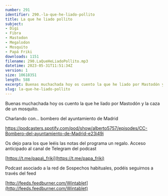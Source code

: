 ```yaml
---
number: 291
identifier: 290.-la-que-he-liado-pollito
title: La que he liado pollito
subject:
- Digi
- Fibra
- Mastodon
- Megalodon
- Mosquito
- Papá Friki
downloads: 1151
filename: 290.LaQueHeLiadoPollito.mp3
datetime: 2023-05-31T11:51:34Z
version: 1
size: 10618351
length: 588
excerpt: Buenas muchachada hoy os cuento la que he liado por Mastodón y la caza de un mosquito.
slug: la-que-he-liado-pollito
---
```

Buenas muchachada hoy os cuento la que he liado por Mastodón y la caza de un mosquito.

Charlando con... bombero del ayuntamiento de Madrid

https://podcasters.spotify.com/pod/show/alberto5757/episodes/CC-Bombero-del-ayuntamiento-de-Madrid-e23i49i

Os dejo para los que leéis las notas del programa un regalo. Acceso anticipado al canal de Telegram del podcast

[https://t.me/papa\_friki](https://t.me/papa_friki)

Podcast asociado a la red de Sospechos habituales, podéis seguirnos a través del feed

[http://feeds.feedburner.com/Wintablet](http://feeds.feedburner.com/Wintablet)